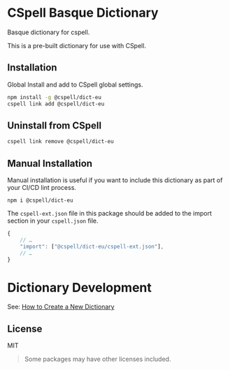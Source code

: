 # CSpell Basque Dictionary

Basque dictionary for cspell.

This is a pre-built dictionary for use with CSpell.

## Installation

Global Install and add to CSpell global settings.

```sh
npm install -g @cspell/dict-eu
cspell link add @cspell/dict-eu
```

## Uninstall from CSpell

```sh
cspell link remove @cspell/dict-eu
```

## Manual Installation

Manual installation is useful if you want to include this dictionary as part of your CI/CD lint process.

```
npm i @cspell/dict-eu
```

The `cspell-ext.json` file in this package should be added to the import section in your `cspell.json` file.

```javascript
{
    // …
    "import": ["@cspell/dict-eu/cspell-ext.json"],
    // …
}
```

# Dictionary Development

See: [How to Create a New Dictionary](https://github.com/streetsidesoftware/cspell-dicts#how-to-create-a-new-dictionary)

## License

MIT

> Some packages may have other licenses included.
